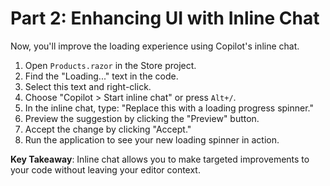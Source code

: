 # Part 2: Enhancing UI with Inline Chat

Now, you'll improve the loading experience using Copilot's inline chat.

1. Open `Products.razor` in the Store project.
2. Find the "Loading..." text in the code.
3. Select this text and right-click.
4. Choose "Copilot > Start inline chat" or press `Alt+/`.
5. In the inline chat, type: "Replace this with a loading progress spinner."
6. Preview the suggestion by clicking the "Preview" button.
7. Accept the change by clicking "Accept."
8. Run the application to see your new loading spinner in action.

**Key Takeaway**: Inline chat allows you to make targeted improvements to your code without leaving your editor context.

